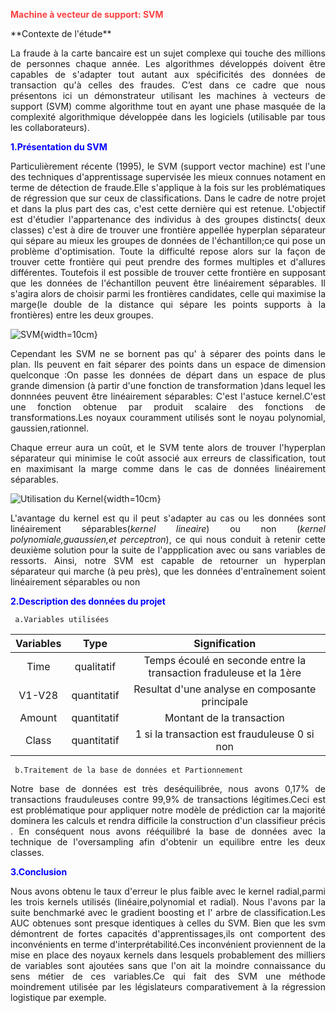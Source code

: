 
<span style="color: #fb4141">**Machine à vecteur de support: SVM**</span> 
 
 <div style="text-align: justify">  **Contexte de l'étude**
  
   La fraude à la carte bancaire est un sujet complexe qui touche des millions de personnes chaque année. Les algorithmes développés doivent être capables de s'adapter tout autant aux spécificités des données de transaction qu'à celles des fraudes. C’est dans ce cadre que nous présentons ici un démonstrateur utilisant les machines à vecteurs de support (SVM) comme algorithme tout en ayant une phase masquée de la complexité algorithmique développée dans les logiciels (utilisable par tous les collaborateurs).


  
 <span style="color:  #0000FF"> **1.Présentation du SVM**</span> 
  
  Particulièrement récente (1995), le SVM (support vector machine) est l'une des techniques d'apprentissage supervisée les mieux connues notament en terme de détection de fraude.Elle s'applique à la fois sur les problématiques de régression que sur ceux de classifications. Dans le cadre de notre projet et dans la plus part des cas, c'est cette dernière qui est retenue.
 L'objectif est d'étudier l'appartenance des individus à des groupes distincts( deux classes) c'est à dire de trouver une frontière appellée hyperplan séparateur qui sépare au mieux les groupes de données de l'échantillon;ce qui pose un problème d'optimisation. Toute la difficulté repose alors sur la façon de trouver cette frontière qui peut prendre des formes multiples et d'allures différentes. 
Toutefois il est possible de trouver cette frontière en supposant que les données de l'échantillon peuvent être linéairement séparables. Il s'agira alors de choisir parmi les frontières candidates, celle qui maximise la marge(le double de la distance qui sépare les points supports à la frontières) entre les deux groupes.


  
  ![SVM](C:/Users/farid/Pictures/svmm.PNG){width=10cm}
  
  
  
Cependant les SVM ne se bornent pas qu' à séparer des points dans le plan. Ils peuvent en fait séparer des points dans un espace de dimension quelconque :On passe les données de départ dans un espace de plus grande dimension (à partir d'une fonction de transformation )dans lequel les donnnées peuvent être linéairement séparables: C'est l'astuce kernel.C'est une fonction obtenue par produit scalaire  des fonctions de transformations.Les noyaux couramment utilisés sont le noyau polynomial, gaussien,rationnel. 

Chaque erreur aura un coût, et le SVM tente alors de trouver l'hyperplan séparateur qui minimise le coût associé aux erreurs de classification, tout en maximisant la marge comme dans le cas de données linéairement séparables.

  
  ![Utilisation du Kernel](C:/Users/farid/Pictures/kernel.PNG){width=10cm}
  

L'avantage du kernel est qu il  peut s'adapter au cas ou les données sont linéairement séparables(*kernel lineaire*) ou non (*kernel  polynomiale,guaussien,et perceptron*), ce qui nous conduit à retenir cette deuxième solution pour la suite de l'appplication  avec ou sans variables de ressorts.
Ainsi, notre SVM est capable de retourner un hyperplan séparateur qui marche (à peu près), que les données d'entraînement soient linéairement séparables ou non


  <span style="color:  #0000FF"> **2.Description des données du projet**</span> 
    
     a.Variables utilisées
     
  | Variables | Type         |         Signification                                                  |
   | :--------:|:------------:|:----------------------------------------------------------------------:|
   | Time      | qualitatif   | Temps écoulé en seconde entre la transaction fraduleuse et la 1ère    |
   | V1-V28    | quantitatif  | Resultat d'une analyse en composante principale                        |
   | Amount    | quantitatif  | Montant de la transaction                                              |
   | Class     | quantitatif  | 1 si la transaction est frauduleuse 0 si non   |
   
   
     b.Traitement de la base de données et Partionnement 
  
Notre base de données est très deséquilibrée, nous avons 0,17% de transactions frauduleuses contre 99,9% de transactions légitimes.Ceci est est problématique pour appliquer notre modèle de prédiction car la majorité dominera les calculs et rendra difficile la construction d'un classifieur précis .
En conséquent nous avons rééquilibré la base de données avec la technique de l'oversampling afin d'obtenir un equilibre entre les deux classes.


   <span style="color:  #0000FF">**3.Conclusion**</span> 

Nous avons obtenu le taux d'erreur le plus faible avec le kernel radial,parmi les trois kernels utilisés (linéaire,polynomial et radial).
Nous l'avons par la suite benchmarké avec le gradient boosting et l' arbre de classification.Les AUC obtenues sont presque identiques à celles du SVM.
Bien que les svm démontrent de fortes capacités d'apprentissages,ils ont comportent des inconvénients en terme d'interprétabilité.Ces inconvénient proviennent de la mise en place des noyaux kernels dans lesquels probablement des milliers de variables sont ajoutées sans que l'on ait la moindre connaissance du sens métier de ces variables.Ce qui fait des SVM une méthode moindrement utilisée par les législateurs comparativement à la régression logistique par exemple.</div>
 
